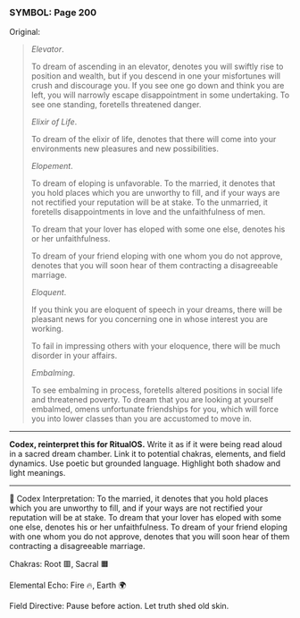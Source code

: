 ### SYMBOL: Page 200

Original:
> _Elevator_.
> 
> 
> To dream of ascending in an elevator, denotes you will swiftly rise
> to position and wealth, but if you descend in one your misfortunes
> will crush and discourage you. If you see one go down and think you
> are left, you will narrowly escape disappointment in some undertaking.
> To see one standing, foretells threatened danger.
> 
> 
> _Elixir of Life_.
> 
> 
> To dream of the elixir of life, denotes that there will come
> into your environments new pleasures and new possibilities.
> 
> 
> _Elopement_.
> 
> 
> To dream of eloping is unfavorable. To the married, it denotes
> that you hold places which you are unworthy to fill, and if
> your ways are not rectified your reputation will be at stake.
> To the unmarried, it foretells disappointments in love and
> the unfaithfulness of men.
> 
> 
> To dream that your lover has eloped with some one else,
> denotes his or her unfaithfulness.
> 
> 
> To dream of your friend eloping with one whom you do not approve,
> denotes that you will soon hear of them contracting a disagreeable marriage.
> 
> 
> _Eloquent_.
> 
> 
> If you think you are eloquent of speech in your dreams,
> there will be pleasant news for you concerning one in whose
> interest you are working.
> 
> 
> To fail in impressing others with your eloquence, there will be much
> disorder in your affairs.
> 
> 
> _Embalming_.
> 
> 
> To see embalming in process, foretells altered positions in social life
> and threatened poverty. To dream that you are looking at yourself embalmed,
> omens unfortunate friendships for you, which will force you into lower
> classes than you are accustomed to move in.

---

**Codex, reinterpret this for RitualOS.**
Write it as if it were being read aloud in a sacred dream chamber.
Link it to potential chakras, elements, and field dynamics.
Use poetic but grounded language.
Highlight both shadow and light meanings.

---

🔁 Codex Interpretation:
To the married, it denotes that you hold places which you are unworthy to fill, and if your ways are not rectified your reputation will be at stake. To dream that your lover has eloped with some one else, denotes his or her unfaithfulness. To dream of your friend eloping with one whom you do not approve, denotes that you will soon hear of them contracting a disagreeable marriage.

Chakras: Root 🟥, Sacral 🟧

Elemental Echo: Fire 🔥, Earth 🌍

Field Directive: Pause before action. Let truth shed old skin.
